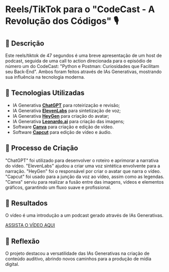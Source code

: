 # Reels/TikTok para o "CodeCast - A Revolução dos Códigos" 🎙️

## 📒 Descrição
Este reels/tiktok de 47 segundos é uma breve apresentação de um host de podcast, seguida de uma call to action direcionada para o episódio de número um  do CodeCast: "Python e Postman: Curiosidades que Facilitam seu Back-End". Ambos foram feitos através de IAs Generativas, mostrando sua influência na tecnologia moderna.

## 🤖 Tecnologias Utilizadas
- IA Generativa **[ChatGPT](https://chat.openai.com)** para roteirização e revisão;
- IA Generativa **[ElevenLabs](https://www.elevenlabs.io)** para sintetização de voz;
- IA Generativa **[HeyGen](https://www.heygen.com/)** para criação do avatar;
- IA Generativa **[Leonardo.ai](https://app.leonardo.ai/)** para criação das imagens;
- Software **[Canva](https://www.canva.com/)** para criação e edição de vídeo.
- Software **[Capcut](https://www.capcut.com)** para edição de vídeo e áudio.


## 🧐 Processo de Criação
"ChatGPT" foi utilizado para desenvolver o roteiro e aprimorar a narrativa do vídeo. "ElevenLabs" ajudou a criar uma voz sintética envolvente para a narração. "HeyGen" foi o responsável por criar o avatar que narra o vídeo. "Capcut" foi usado para a junção da voz ao vídeo, assim como as legendas. "Canva" serviu para realizar a fusão entre das imagens, vídeos e elementos gráficos, garantindo um fluxo suave e profissional.

## 🚀 Resultados
O vídeo é uma introdução a um podcast gerado através de IAs Generativas.

[ASSISTA O VÍDEO AQUI](https://drive.google.com/file/d/1nK13urgPhwrXmHNJt6uX0CMOtYo7Kn2W/view?usp=drive_link)

## 💭 Reflexão
O projeto destacou a versatilidade das IAs Generativas na criação de conteúdo auditivo, abrindo novos caminhos para a produção de mídia digital.
